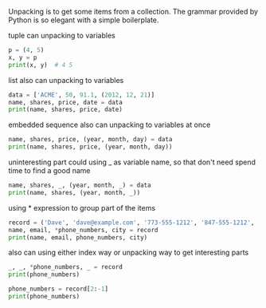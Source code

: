 Unpacking is to get some items from a collection.
The grammar provided by Python is so elegant with a simple boilerplate.


tuple can unpacking to variables
```python
p = (4, 5)
x, y = p
print(x, y)  # 4 5


```

list also can unpacking to variables
```python
data = ['ACME', 50, 91.1, (2012, 12, 21)]
name, shares, price, date = data
print(name, shares, price, date)


```

embedded sequence also can unpacking to variables at once
```python
name, shares, price, (year, month, day) = data
print(name, shares, price, (year, month, day))


```

uninteresting part could using _ as variable name, so that don't need spend time to find a good name
```python
name, shares, _, (year, month, _) = data
print(name, shares, (year, month, _))


```

using * expression to group part of the items
```python
record = ('Dave', 'dave@example.com', '773-555-1212', '847-555-1212', 'stockholm')
name, email, *phone_numbers, city = record
print(name, email, phone_numbers, city)


```

also can using either index way or unpacking way to get interesting parts
```python
_, _, *phone_numbers, _ = record
print(phone_numbers)

phone_numbers = record[2:-1]
print(phone_numbers)
```
